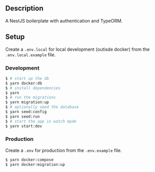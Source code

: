 ## Description

A NestJS boilerplate with authentication and TypeORM.

## Setup

Create a `.env.local` for local development (outisde docker) from the `.env.local.example` file.

### Development
```bash
$ # start up the db
$ yarn docker:db
$ # install dependencies
$ yarn
$ # run the migrations
$ yarn migration:up
$ # optionally seed the database
$ yarn seed:config
$ yarn seed:run
$ # start the app in watch mpde
$ yarn start:dev
```

### Production

Create a `.env` for production from the `.env.example` file.

```bash
$ yarn docker:compose
$ yarn docker:migration:up
```
